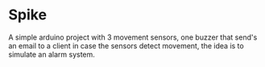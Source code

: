 # Spike
A simple arduino project with 3 movement sensors, one buzzer that send's an email to a client in case the sensors detect movement, the idea is to simulate an alarm system.
